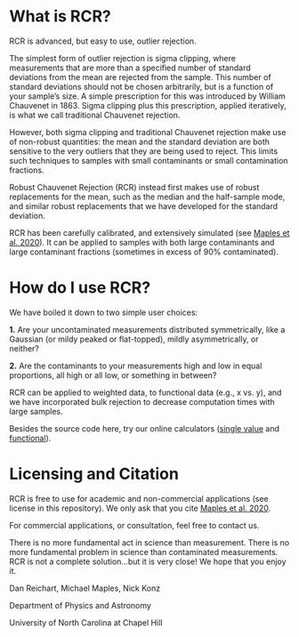 # What is RCR?
RCR is advanced, but easy to use, outlier rejection.

The simplest form of outlier rejection is sigma clipping, where measurements that are more than a specified number of standard deviations from the mean are rejected from the sample. This number of standard deviations should not be chosen arbitrarily, but is a function of your sample’s size. A simple prescription for this was introduced by William Chauvenet in 1863. Sigma clipping plus this prescription, applied iteratively, is what we call traditional Chauvenet rejection.

However, both sigma clipping and traditional Chauvenet rejection make use of non-robust quantities: the mean and the standard deviation are both sensitive to the very outliers that they are being used to reject. This limits such techniques to samples with small contaminants or small contamination fractions.

Robust Chauvenet Rejection (RCR) instead first makes use of robust replacements for the mean, such as the median and the half-sample mode, and similar robust replacements that we have developed for the standard deviation.

RCR has been carefully calibrated, and extensively simulated (see [Maples et al. 2020](https://arxiv.org/abs/1807.05276)). It can be applied to samples with both large contaminants and large contaminant fractions (sometimes in excess of 90% contaminated).

# How do I use RCR?
We have boiled it down to two simple user choices:

**1.** Are your uncontaminated measurements distributed symmetrically, like a Gaussian (or mildy peaked or flat-topped), mildly asymmetrically, or neither?

**2.** Are the contaminants to your measurements high and low in equal proportions, all high or all low, or something in between?

RCR can be applied to weighted data, to functional data (e.g., x vs. y), and we have incorporated bulk rejection to decrease computation times with large samples.

Besides the source code here, try our online calculators ([single value](https://skynet.unc.edu/rcr/calculator/value) and [functional](https://skynet.unc.edu/rcr/calculator/functional)).

# Licensing and Citation

RCR is free to use for academic and non-commercial applications (see license in this repository). We only ask that you cite [Maples et al. 2020](https://arxiv.org/abs/1807.05276).

For commercial applications, or consultation, feel free to contact us.


There is no more fundamental act in science than measurement. There is no more fundamental problem in science than contaminated measurements. RCR is not a complete solution...but it is very close! We hope that you enjoy it.

Dan Reichart, Michael Maples, Nick Konz

Department of Physics and Astronomy

University of North Carolina at Chapel Hill
